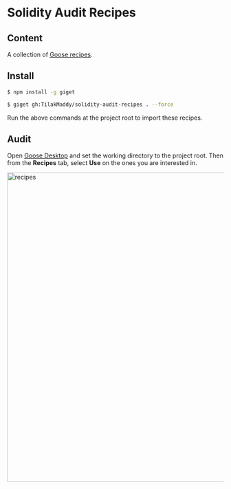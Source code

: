 # Solidity Audit Recipes

## Content

A collection of [Goose recipes](https://block.github.io/goose/docs/quickstart).

## Install

```bash
$ npm install -g giget

$ giget gh:TilakMaddy/solidity-audit-recipes . --force
```

Run the above commands at the project root to import these recipes.

## Audit

Open [Goose Desktop](https://block.github.io/goose/docs/getting-started/installation) and set the working directory to the project root. 
Then from the **Recipes** tab, select **Use** on the ones you are interested in.

<img width="720" alt="recipes" src="https://github.com/user-attachments/assets/845e61f3-b5b0-4cc6-a451-dcc3e82d53f8" />
